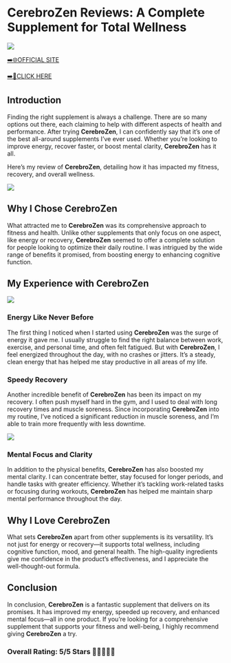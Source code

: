 # **CerebroZen Reviews**: A Complete Supplement for Total Wellness

[![](https://static.vecteezy.com/system/resources/thumbnails/019/896/014/small/buy-now-gradient-button-with-cart-symbol-buy-now-illustration-png.png)](https://edetoop.top/lander/sugarpreland-1/ceredro.html) 

[➡️🌐OFFICIAL SITE](https://edetoop.top/lander/sugarpreland-1/ceredro.html) 

[➡️🔗CLICK HERE](https://edetoop.top/lander/sugarpreland-1/ceredro.html) 


## Introduction

Finding the right supplement is always a challenge. There are so many options out there, each claiming to help with different aspects of health and performance. After trying **CerebroZen**, I can confidently say that it’s one of the best all-around supplements I’ve ever used. Whether you’re looking to improve energy, recover faster, or boost mental clarity, **CerebroZen** has it all.

Here’s my review of **CerebroZen**, detailing how it has impacted my fitness, recovery, and overall wellness.

[![](https://wallpapers.com/images/hd/red-order-now-button-udg4jcj4arvn8b0n-2.png)](https://edetoop.top/lander/sugarpreland-1/ceredro.html)  

## Why I Chose **CerebroZen**

What attracted me to **CerebroZen** was its comprehensive approach to fitness and health. Unlike other supplements that only focus on one aspect, like energy or recovery, **CerebroZen** seemed to offer a complete solution for people looking to optimize their daily routine. I was intrigued by the wide range of benefits it promised, from boosting energy to enhancing cognitive function.

## My Experience with **CerebroZen**

[![](https://static.vecteezy.com/system/resources/thumbnails/019/896/014/small/buy-now-gradient-button-with-cart-symbol-buy-now-illustration-png.png)](https://edetoop.top/lander/sugarpreland-1/ceredro.html)

### Energy Like Never Before

The first thing I noticed when I started using **CerebroZen** was the surge of energy it gave me. I usually struggle to find the right balance between work, exercise, and personal time, and often felt fatigued. But with **CerebroZen**, I feel energized throughout the day, with no crashes or jitters. It’s a steady, clean energy that has helped me stay productive in all areas of my life.

### Speedy Recovery

Another incredible benefit of **CerebroZen** has been its impact on my recovery. I often push myself hard in the gym, and I used to deal with long recovery times and muscle soreness. Since incorporating **CerebroZen** into my routine, I’ve noticed a significant reduction in muscle soreness, and I’m able to train more frequently with less downtime.

[![](https://wallpapers.com/images/hd/red-order-now-button-udg4jcj4arvn8b0n-2.png)](https://edetoop.top/lander/sugarpreland-1/ceredro.html)  

### Mental Focus and Clarity

In addition to the physical benefits, **CerebroZen** has also boosted my mental clarity. I can concentrate better, stay focused for longer periods, and handle tasks with greater efficiency. Whether it’s tackling work-related tasks or focusing during workouts, **CerebroZen** has helped me maintain sharp mental performance throughout the day.

## Why I Love **CerebroZen**

What sets **CerebroZen** apart from other supplements is its versatility. It’s not just for energy or recovery—it supports total wellness, including cognitive function, mood, and general health. The high-quality ingredients give me confidence in the product’s effectiveness, and I appreciate the well-thought-out formula.

## Conclusion

In conclusion, **CerebroZen** is a fantastic supplement that delivers on its promises. It has improved my energy, speeded up recovery, and enhanced mental focus—all in one product. If you’re looking for a comprehensive supplement that supports your fitness and well-being, I highly recommend giving **CerebroZen** a try.

### Overall Rating: 5/5 Stars 🌟🌟🌟🌟🌟
